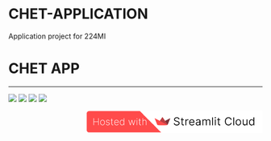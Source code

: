 # CHET-APPLICATION
Application project for 224MI

<p style="text-align: center;">
  <h1>CHET APP</h1>
  <hr>
  <img src="https://img.shields.io/badge/status-active-brightgreen"/>
  <img src="https://img.shields.io/badge/firefox-fail-red?style=flat&logo=firefox"/>
  <img src="https://img.shields.io/badge/chrome-success-green?style=flat&logo=google-chrome"/>
  <img src="https://img.shields.io/badge/safari-success-green?style=flat&logo=safari"/>
</p>

<p align="right"><img src="https://raw.githubusercontent.com/Fedrosauro/Images/main/Images/streamlitcloud_final.png"/></p>
